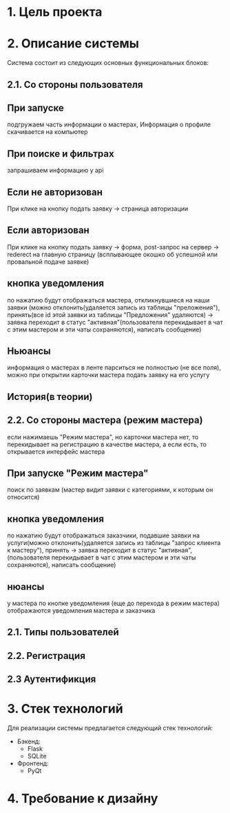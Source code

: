 # 1. Цель проекта

# 2. Описание системы

Система состоит из следующих основных функциональных блоков:
## 2.1. Со стороны пользователя
## При запуске
подгружаем часть информации о мастерах, Информация о профиле скачивается на компьютер
## При поиске и фильтрах
запрашиваем информацию у api
## Если не авторизован
При клике на кнопку подать заявку -> страница авторизации
## Если авторизован
При клике на кнопку подать заявку -> форма, post-запрос на сервер -> rederect на главную страницу (всплывающее окошко об успешной или провальной подаче заявке) 
## кнопка уведомления
по нажатию будут отображаться мастера, откликнувшиеся на наши заявки (можно отклонить(удаляется запись из таблицы "преложения"), принять(все id этой заявки из таблицы "Предложения" удаляются) -> заявка переходит в статус "активная"(пользователя перекидывает в чат с этим мастером и эти чаты сохраняются), написать сообщение)
## Ньюансы
информация о мастерах в ленте парситься не полностью (не все поля), можно при открытии карточки мастера подать заявку на его услугу
## История(в теории)
## 2.2. Со стороны мастера (режим мастера)
если нажимаешь "Режим мастера", но карточки мастера нет, то перекидывает на регистрацию в качестве мастера, а если есть, то открывается интерфейс мастера
## При запуске "Режим мастера"
поиск по заявкам (мастер видит заявки с категориями, к которым он относится)
## кнопка уведомления
по нажатию будут отображаться заказчики, подавшие заявки на услуги(можно отклонить(удаляется запись из таблицы "запрос клиента к мастеру"), принять -> заявка переходит в статус "активная", (пользователя перекидывает в чат с этим мастером и эти чаты сохраняются), написать сообщение)
## нюансы
у мастера по кнопке уведомления (еще до перехода в режим мастера) отображаются уведомления мастера и заказчика

## 2.1. Типы пользователей

## 2.2. Регистрация

## 2.3 Аутентификция

# 3. Стек технологий
Для реализации системы предлагается следующий стек технологий:

* Бэкенд:
    * Flask
    * SQLite
* Фронтенд:
    * PyQt

# 4. Требование к дизайну